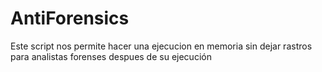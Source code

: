 # AntiForensics
Este script nos permite hacer una ejecucion en memoria sin dejar rastros para analistas forenses despues de su ejecución
